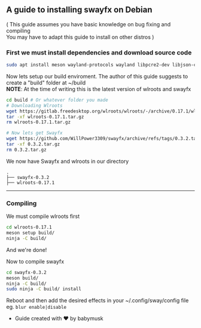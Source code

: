 ## A guide to installing swayfx on Debian
( This guide assumes you have basic knowledge on bug fixing and compiling<br/>You may have to adapt this guide to install on other distros )

### First we must install dependencies and download source code

```bash
sudo apt install meson wayland-protocols wayland libpcre2-dev libjson-c-dev libpango-1.0-0 libcairo2-dev wget
```

Now lets setup our build enviroment. The author of this guide suggests to create a "build" folder at ~/build <br/>
**NOTE**: At the time of writing this is the latest version of wlroots and swayfx
```bash
cd build # Or whatever folder you made
# Downloading Wlroots
wget https://gitlab.freedesktop.org/wlroots/wlroots/-/archive/0.17.1/wlroots-0.17.1.tar.gz
tar -xf wlroots-0.17.1.tar.gz
rm wlroots-0.17.1.tar.gz

# Now lets get Swayfx
wget https://github.com/WillPower3309/swayfx/archive/refs/tags/0.3.2.tar.gz
tar -xf 0.3.2.tar.gz
rm 0.3.2.tar.gz
```
We now have Swayfx and wlroots in our directory
```
.
├── swayfx-0.3.2
├── wlroots-0.17.1
```
___
### Compiling
We must compile wlroots first
```bash
cd wlroots-0.17.1
meson setup build/
ninja -C build/
```
And we're done!

Now to compile swayfx
```bash
cd swayfx-0.3.2
meson build/
ninja -C build/
sudo ninja -C build/ install
```
Reboot and then add the desired effects in your ~/.config/sway/config file <br/>
eg. `blur enable|disable`

+ Guide created with ♥️ by babymusk
